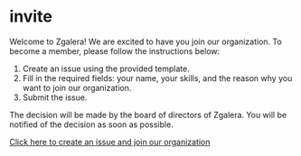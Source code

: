 # invite

Welcome to Zgalera! We are excited to have you join our organization. To become a member, please follow the instructions below:

1. Create an issue using the provided template.
2. Fill in the required fields: your name, your skills, and the reason why you want to join our organization.
3. Submit the issue.

The decision will be made by the board of directors of Zgalera. You will be notified of the decision as soon as possible.

[Click here to create an issue and join our organization](../../issues/new?template=join-organization.yml)
